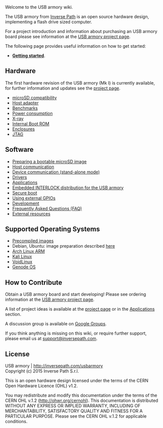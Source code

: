 Welcome to the USB armory wiki.

The USB armory from [Inverse Path](http://inversepath.com) is an open source
hardware design, implementing a flash drive sized computer.

For a project introduction and information about purchasing an USB armory board
please see information at the [USB armory project page](http://inversepath.com/usbarmory).

The following page provides useful information on how to get started:

* [**Getting started**](https://github.com/inversepath/usbarmory/wiki/Starting).

## Hardware

The first hardware revision of the USB armory (Mk I) is currently available, for further information
and updates see the [project page](http://inversepath.com/usbarmory).

* [microSD compatibility](https://github.com/inversepath/usbarmory/wiki/microSD-compatibility)
* [Host adapter](https://github.com/inversepath/usbarmory/wiki/Host-adapter)
* [Benchmarks](https://github.com/inversepath/usbarmory/wiki/Benchmarks)
* [Power consumption](https://github.com/inversepath/usbarmory/wiki/Power-consumption)
* [X-ray](https://github.com/inversepath/usbarmory/wiki/X-ray)
* [Internal Boot ROM](https://github.com/inversepath/usbarmory/wiki/Internal-Boot-ROM)
* [Enclosures](https://github.com/inversepath/usbarmory/wiki/Enclosures)
* [JTAG](https://github.com/inversepath/usbarmory/wiki/JTAG)

## Software

* [Preparing a bootable microSD image](https://github.com/inversepath/usbarmory/wiki/Preparing-a-bootable-microSD-image)
* [Host communication](https://github.com/inversepath/usbarmory/wiki/Host-communication)
* [Device communication (stand-alone mode)](https://github.com/inversepath/usbarmory/wiki/Host-adapter)
* [Drivers](https://github.com/inversepath/usbarmory/wiki/Drivers)
* [Applications](https://github.com/inversepath/usbarmory/wiki/Applications)
* [Embedded INTERLOCK distribution for the USB armory](https://github.com/inversepath/usbarmory/tree/master/software/buildroot)
* [Secure boot](https://github.com/inversepath/usbarmory/wiki/Secure-boot)
* [Using external GPIOs](https://github.com/inversepath/usbarmory/wiki/GPIOs)
* [Development](https://github.com/inversepath/usbarmory/wiki/Development)
* [Frequently Asked Questions (FAQ)](https://github.com/inversepath/usbarmory/wiki/Frequently-Asked-Questions-(FAQ))
* [External resources](https://github.com/inversepath/usbarmory/wiki/External-resources)

## Supported Operating Systems

* [Precompiled images](https://github.com/inversepath/usbarmory/wiki/Available-images)
* Debian, Ubuntu: image preparation described [here](https://github.com/inversepath/usbarmory/wiki/Preparing-a-bootable-microSD-image)
* [Arch Linux ARM](http://archlinuxarm.org/platforms/armv7/freescale/usb-armory)
* [Kali Linux](https://www.offensive-security.com/kali-linux-vmware-arm-image-download)
* [VoidLinux](http://www.voidlinux.eu/news/2015/04/USB-armory.html)
* [Genode OS](https://github.com/inversepath/usbarmory/wiki/Genode-OS)

## How to Contribute

Obtain a USB armory board and start developing! Please see ordering information
at the [USB armory project page](http://inversepath.com/usbarmory).

A list of project ideas is available at the [project page](http://inversepath.com/usbarmory) or
in the [Applications](https://github.com/inversepath/usbarmory/wiki/Applications) section.

A discussion group is available on [Google Groups](https://groups.google.com/d/forum/usbarmory).

If you think anything is missing on this wiki, or require further support, please email us at support@inversepath.com.

## License

USB armory | http://inversepath.com/usbarmory  
Copyright (c) 2015 Inverse Path S.r.l.

This is an open hardware design licensed under the terms of the CERN Open
Hardware Licence (OHL) v1.2.

You may redistribute and modify this documentation under the terms of the CERN
OHL v.1.2 (http://ohwr.org/cernohl). This documentation is distributed WITHOUT
ANY EXPRESS OR IMPLIED WARRANTY, INCLUDING OF MERCHANTABILITY, SATISFACTORY
QUALITY AND FITNESS FOR A PARTICULAR PURPOSE. Please see the CERN OHL v.1.2 for
applicable conditions.
